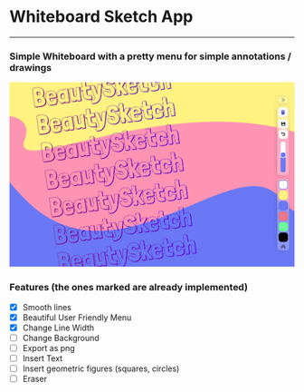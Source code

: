 # Whiteboard Sketch App
---

### Simple Whiteboard with a pretty menu for simple annotations / drawings

![](https://github.com/PropzSaladaz/whiteboard-sketch/blob/main/preview.png?raw=true)

### Features (the ones marked are already implemented)
- [X] Smooth lines
- [X] Beautiful User Friendly Menu
- [X] Change Line Width
- [ ] Change Background
- [ ] Export as png
- [ ] Insert Text
- [ ] Insert geometric figures (squares, circles)
- [ ] Eraser

